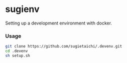 # sugienv
Setting up a development environment with docker.

### Usage
```bash
git clone https://github.com/sugietaichi/.devenv.git
cd .devenv
sh setup.sh
```
